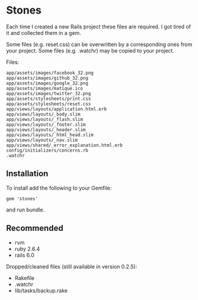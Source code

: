 Stones
======

Each time I created a new Rails project these files are required.
I got tired of it and collected them in a gem.

Some files (e.g. reset.css) can be overwritten by a
corresponding ones from your project.
Some files (e.g. .watchr) may be copied to your project.


Files:

    app/assets/images/facebook_32.png
    app/assets/images/github_32.png
    app/assets/images/google_32.png
    app/assets/images/matique.ico
    app/assets/images/twitter_32.png
    app/assets/stylesheets/print.css
    app/assets/stylesheets/reset.css
    app/views/layouts/application.html.erb
    app/views/layouts/_body.slim
    app/views/layouts/_flash.slim
    app/views/layouts/_footer.slim
    app/views/layouts/_header.slim
    app/views/layouts/_html_head.slim
    app/views/layouts/_nav.slim
    app/views/shared/_error_explanation.html.erb
    config/initializers/concerns.rb
    .watchr

Installation
------------
To install add the following to your Gemfile:

    gem 'stones'

and run bundle.

Recommended
-----------

- rvm
- ruby 2.6.4
- rails 6.0

Dropped/cleaned files (still available in version 0.2.5):

- Rakefile
- .watchr
- lib/tasks/backup.rake
